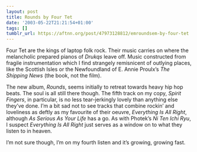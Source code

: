 ```yaml
---
layout: post
title: Rounds by Four Tet
date: '2003-05-22T21:21:54+01:00'
tags: []
tumblr_url: https://aftnn.org/post/47973128812/emroundsem-by-four-tet
---
```

<p>Four Tet are the kings of laptop folk rock. Their music carries on where the melancholic prepared pianos of <em>Drukqs</em> leave off. Music constructed from fragile instrumentation which I find strangely remisnicent of outlying places, like the Scottish Isles or the Newfoundland of E. Annie Proulx&rsquo;s <em>The Shipping News</em> (the book, not the film).</p>
<p>The new album, <em>Rounds</em>, seems initially to retreat towards heavy hip hop beats. The soul is all still there though. The fifth track on my copy, <em>Spirit Fingers</em>, in particular, is no less tear-jerkingly lovely than anything else they&rsquo;ve done. I&rsquo;m a bit sad not to see tracks that combine rockin&rsquo; and loveliness as deftly as my favourite of their oeuvre, <em>Everything Is All Right</em>, although <em>As Serious As Your Life</em> has a go. As with Photek&rsquo;s <em>Ni Ten Ichi Ryu</em>, I suspect <em>Everything Is All Right</em> just serves as a window on to what they listen to in heaven.</p>
<p>I&rsquo;m not sure though, I&rsquo;m on my fourth listen and it&rsquo;s growing, growing fast.</p>
